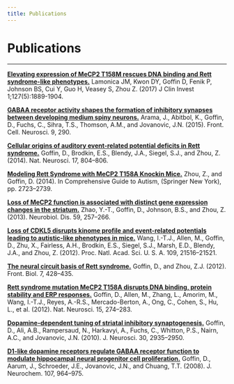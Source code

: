 ```yaml
---
title: Publications
---
```


# Publications

- - -

[**Elevating expression of MeCP2 T158M rescues DNA binding and Rett syndrome-like phenotypes.**](https://www.jci.org/articles/view/90967) Lamonica JM, Kwon DY, Goffin D, Fenik P, Johnson BS, Cui Y, Guo H, Veasey S, Zhou Z. (2017) J Clin Invest 1;127(5):1889-1904.

[**GABAA receptor activity shapes the formation of inhibitory synapses between developing medium spiny neurons.**](http://journal.frontiersin.org/article/10.3389/fncel.2015.00290/full) Arama, J., Abitbol, K., Goffin, D., Fuchs, C., Sihra, T.S., Thomson, A.M., and Jovanovic, J.N. (2015). Front. Cell. Neurosci. 9, 290.

[**Cellular origins of auditory event-related potential deficits in Rett syndrome.**](http://www.nature.com/neuro/journal/v17/n6/full/nn.3710.html?foxtrotcallback=true) Goffin, D., Brodkin, E.S., Blendy, J.A., Siegel, S.J., and Zhou, Z. (2014). Nat. Neurosci. 17, 804–806.

[**Modeling Rett Syndrome with MeCP2 T158A Knockin Mice.**](https://link.springer.com/referenceworkentry/10.1007%2F978-1-4614-4788-7_181) Zhou, Z., and Goffin, D. (2014). In Comprehensive Guide to Autism, (Springer New York), pp. 2723–2739.

[**Loss of MeCP2 function is associated with distinct gene expression changes in the striatum.**](http://www.sciencedirect.com/science/article/pii/S0969996113002222) Zhao, Y.-T., Goffin, D., Johnson, B.S., and Zhou, Z. (2013). Neurobiol. Dis. 59, 257–266.

[**Loss of CDKL5 disrupts kinome profile and event-related potentials leading to autistic-like phenotypes in mice.**](http://www.pnas.org/content/109/52/21516.long) Wang, I.-T.J., Allen, M., Goffin, D., Zhu, X., Fairless, A.H., Brodkin, E.S., Siegel, S.J., Marsh, E.D., Blendy, J.A., and Zhou, Z. (2012). Proc. Natl. Acad. Sci. U. S. A. 109, 21516–21521.

[**The neural circuit basis of Rett syndrome.**](https://www.ncbi.nlm.nih.gov/pmc/articles/PMC4079093/) Goffin, D., and Zhou, Z.J. (2012). Front. Biol. 7, 428–435.

[**Rett syndrome mutation MeCP2 T158A disrupts DNA binding, protein stability and ERP responses.**](http://www.nature.com/neuro/journal/v15/n2/full/nn.2997.html) Goffin, D., Allen, M., Zhang, L., Amorim, M., Wang, I.-T.J., Reyes, A.-R.S., Mercado-Berton, A., Ong, C., Cohen, S., Hu, L., et al. (2012). Nat. Neurosci. 15, 274–283.

[**Dopamine-dependent tuning of striatal inhibitory synaptogenesis.**](http://www.jneurosci.org/content/30/8/2935.long) Goffin, D., Ali, A.B., Rampersaud, N., Harkavyi, A., Fuchs, C., Whitton, P.S., Nairn, A.C., and Jovanovic, J.N. (2010). J. Neurosci. 30, 2935–2950.

[**D1-like dopamine receptors regulate GABAA receptor function to modulate hippocampal neural progenitor cell proliferation.**](http://onlinelibrary.wiley.com/doi/10.1111/j.1471-4159.2008.05679.x/full) Goffin, D., Aarum, J., Schroeder, J.E., Jovanovic, J.N., and Chuang, T.T. (2008). J. Neurochem. 107, 964–975.
